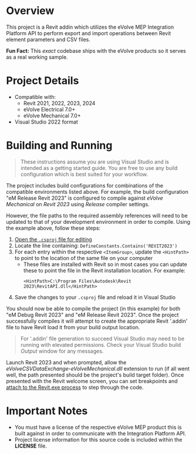 # Overview
This project is a Revit addin which utilizes the eVolve MEP Integration Platform API to perform export and import operations between Revit element parameters and CSV files.

**Fun Fact:**
This _exact_ codebase ships with the eVolve products so it serves as a real working sample.

# Project Details
- Compatible with:
  - Revit 2021, 2022, 2023, 2024
  - eVolve Electrical 7.0+
  - eVolve Mechanical 7.0+
- Visual Studio 2022 format

# Building and Running

> These instructions assume you are using Visual Studio and is intended as a getting started guide. You are free to use any build configuration which is best suited for your workflow.

The project includes build configurations for combinations of the compatible environments listed above. For example, the build configuration "eM Release Revit 2023" is configured to compile against _eVolve Mechanical_ on _Revit 2023_ using _Release_ compiler settings.

However, the file paths to the required assembly references will need to be updated to that of your development environment in order to compile. Using the example above, follow these steps:
1. [Open the `.csproj` file for editing](https://stackoverflow.com/a/5129214/3962346)
1. Locate the line containing: `DefineConstants.Contains('REVIT2023')`
1. For each entry within the respective `<ItemGroup>`, update the `<HintPath>` to point to the location of the same file on your computer
    - These files are installed with Revit so in most cases you can update these to point the file in the Revit installation location. For example:
      ```
      <HintPath>C:\Program Files\Autodesk\Revit 2023\RevitAPI.dll</HintPath>
      ```
1. Save the changes to your `.csproj` file and reload it in Visual Studio

You should now be able to compile the project (in this example) for both "eM Debug Revit 2023" and "eM Release Revit 2023". Once the project successfully compiles it will attempt to create the appropriate Revit '.addin' file to have Revit load it from your build output location.
 
 > For '.addin' file generation to succeed Visual Studio may need to be running with elevated permissions. Check your Visual Studio build _Output_ window for any messages.
 
Launch Revit 2023 and when prompted, allow the _eVolveCSVDataExchange-eVolveMechanical.dll_ extension to run (if all went well, the path presented should be the project's build target folder). Once presented with the Revit welcome screen, you can set breakpoints and [attach to the Revit.exe process](https://docs.microsoft.com/en-us/visualstudio/debugger/attach-to-running-processes-with-the-visual-studio-debugger?view=vs-2019#BKMK_Attach_to_a_running_process) to step through the code.

# Important Notes
- You must have a license of the respective eVolve MEP product this is built against in order to communicate with the Integration Platform API.
- Project license information for this source code is included within the **LICENSE** file.
